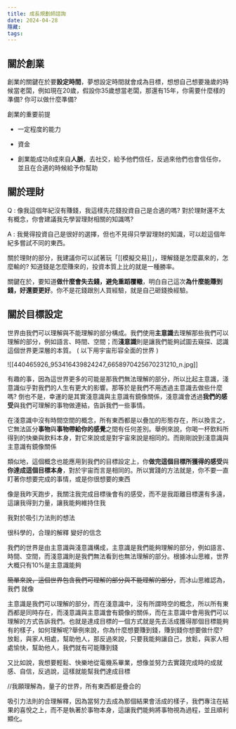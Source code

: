 ```yaml
---
title: 成長規劃師諮詢
date: 2024-04-28
隱藏: 
tags:
---
```

## 關於創業

創業的關鍵在於要**設定時間**，夢想設定時間就會成為目標，想想自己想要幾歲的時候當老闆，例如現在20歲，假設你35歲想當老闆，那還有15年，你需要什麼樣的準備? 你可以做什麼準備?

創業的重要前提

- 一定程度的能力

- 資金

- 創業能成功8成來自**人脈**，去社交，給予他們信任，反過來他們也會信任你，並且在合適的時候給予你幫助

## 關於理財

Q : 像我這個年紀沒有賺錢，我這樣先花錢投資自己是合適的嗎? 對於理財還不太有概念，你會建議我先學習理財相關的知識嗎?

A : 我覺得投資自己是很好的選擇，但也不見得只學習理財的知識，可以趁這個年紀多嘗試不同的東西。

關於理財的部分，我建議你可以試著玩「[[模擬交易]]」，理解錢是怎麼贏來的，怎麼輸的? 知道錢是怎麼賺來的，投資本質上比的就是一種勝率。

關鍵在於，要知道**做什麼會失去錢，避免重蹈覆轍**，明白自己這次**為什麼能賺到錢，好還要更好**。你不是花錢跟別人買經驗，就是自己砸錢換經驗。

## 關於目標設定

世界由我們可以理解與不能理解的部分構成。我們使用**主意識**去理解那些我們可以理解的部分，例如語言、時間、空間；而**淺意識**則是讓我們能夠試圖去窺探、認識這個世界更深層的本質。 ( 以下用宇宙形容全面的世界 )

![[440465926_953416439824247_6658970425670231210_n.jpg]]

有趣的事，因為這世界更多的可能是那我們無法理解的部分，所以比起主意識，淺意識似乎對我們的人生有更大的影響。那等於是我們不用透過主意識去做些什麼嗎? 倒也不是，幸運的是其實淺意識與主意識有鏡像關係，淺意識會透過**我們的感受**與我們可理解的事物做連結，告訴我們一些事情。

在淺意識中沒有時間空間的概念，所有東西都是以疊加的形態存在，所以換言之，它無法區分**事物**與**事物帶給你的感覺**之間有任何差別。舉例來說，你喝一杯飲料所得到的快樂與飲料本身，對它來說或是對宇宙來說是相同的。而剛剛說到淺意識與主意識有鏡像關係

類似地，這個概念也能應用到我們的目標設定上，你**做完這個目標所獲得的感受**與**你達成這個目標本身**，對於宇宙而言是相同的。所以實踐的方法就是，你不要一直盯著你想要完成的事情，或是你很想要的東西

像是我昨天跑步，我關注我完成目標後會有的感受，而不是我距離目標還有多遠，這讓我得到力量，讓我能夠維持住我





我對於吸引力法則的想法

很科學的，合理的解釋
變好的信念

我們的世界是由主意識與淺意識構成，主意識是我們能夠理解的部分，例如語言、時間、空間，而淺意識則是我們無法看到也無法理解的部分。根據冰山思維，世界大概只有10%是主意識能夠

~~簡單來說，這個世界包含我們可理解的部分與不能理解的部分~~，而冰山思維認為，我們
就像

主意識是我們可以理解的部分，而在淺意識中，沒有所謂時空的概念，所以所有東西都是同時存在，而淺意識與主意識會有鏡像的關係，而在主意識中會用我們可以理解的方式告訴我們。也就是達成目標的一個方式就是先去活成獲得那個目標能夠有的樣子，如何理解呢?舉例來說，你為什麼想要賺到錢，賺到錢你想要做什麼? 放鬆，與家人相處，幫助他人，那反過來說，只要我能夠讓自己，放鬆，與家人相處愉快，幫助他人，我們就有可能賺到錢

又比如說，我想要輕鬆、快樂地從電機系畢業，想像並努力去實踐完成時的成就感、自信，反過說，這樣就能幫我們達成目標

//我願理解為，量子的世界，所有東西都是疊合的

吸引力法則的合理解釋，因為當努力去成為那個結果會活成的樣子，我們專注在結果的喜悅之上，而不是執著於事物本身，這讓我們能夠將事物視為過程，並且順利顯化。